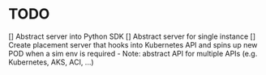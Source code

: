 # TODO

[] Abstract server into Python SDK
[] Abstract server for single instance
[] Create placement server that hooks into Kubernetes API and spins up new POD when a sim env is required
    - Note: abstract API for multiple APIs (e.g. Kubernetes, AKS, ACI, ...)
